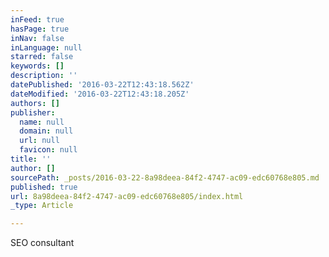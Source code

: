 ```yaml
---
inFeed: true
hasPage: true
inNav: false
inLanguage: null
starred: false
keywords: []
description: ''
datePublished: '2016-03-22T12:43:18.562Z'
dateModified: '2016-03-22T12:43:18.205Z'
authors: []
publisher:
  name: null
  domain: null
  url: null
  favicon: null
title: ''
author: []
sourcePath: _posts/2016-03-22-8a98deea-84f2-4747-ac09-edc60768e805.md
published: true
url: 8a98deea-84f2-4747-ac09-edc60768e805/index.html
_type: Article

---
```

SEO consultant